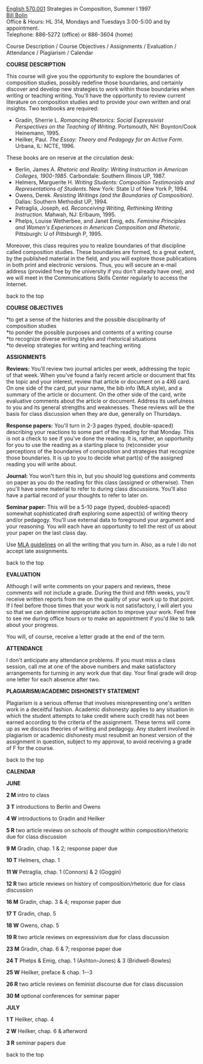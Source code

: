[English 570.001](http://www.tamu-commerce.edu/coas/litlang/bolin/Eng570.html)
Strategies in Composition, Summer I 1997  
[Bill Bolin  
](mailto:Bill_Bolin@tamu-commerce.edu)Office & Hours: HL 314, Mondays and
Tuesdays 3:00-5:00 and by appointment.  
Telephone: 886-5272 (office) or 886-3604 (home)

Course Description / Course Objectives / Assignments / Evaluation / Attendance
/ Plagiarism / Calendar

**COURSE DESCRIPTION**

This course will give you the opportunity to explore the boundaries of
composition studies, possibly redefine those boundaries, and certainly
discover and develop new strategies to work within those boundaries when
writing or teaching writing. You'll have the opportunity to review current
literature on composition studies and to provide your own written and oral
insights. Two textbooks are required:

  * Gradin, Sherrie L. _Romancing Rhetorics: Social Expressivist Perspectives on the Teaching of Writing_. Portsmouth, NH: Boynton/Cook Heinemann, 1995.
  * Heilker, Paul. _The Essay: Theory and Pedagogy for an Active Form_. Urbana, IL: NCTE, 1996.

These books are on reserve at the circulation desk:

  * Berlin, James A. _Rhetoric and Reality: Writing Instruction in American Colleges, 1900-1985_. Carbondale: Southern Illinois UP, 1987.
  * Helmers, Marguerite H. _Writing Students: Composition Testimonials and Representations of Students_. New York: State U of New York P, 1994.
  * Owens, Derek. _Resisting Writings (and the Boundaries of Composition)_. Dallas: Southern Methodist UP, 1994.
  * Petraglia, Joseph, ed. _Reconceiving Writing, Rethinking Writing Instruction_. Mahwah, NJ: Erlbaum, 1995.
  * Phelps, Louise Wetherbee, and Janet Emig, eds. _Feminine Principles and Women's Experiences in American Composition and Rhetoric_. Pittsburgh: U of Pittsburgh P, 1995.

Moreover, this class requires you to realize boundaries of that discipline
called composition studies. These boundaries are formed, to a great extent, by
the published material in the field, and you will explore those publications
in both print and electronic versions. Thus, you will secure an e-mail address
(provided free by the university if you don't already have one), and we will
meet in the Communications Skills Center regularly to access the Internet.

back to the top

**COURSE OBJECTIVES**

*to get a sense of the histories and the possible disciplinarity of composition studies  
*to ponder the possible purposes and contents of a writing course  
*to recognize diverse writing styles and rhetorical situations  
*to develop strategies for writing and teaching writing 

**ASSIGNMENTS**

**Reviews:** You'll review two journal articles per week, addressing the topic
of that week. When you've found a fairly recent article or document that fits
the topic and your interest, review that article or document on a 4X6 card. On
one side of the card, put your name, the bib info (MLA style), and a summary
of the article or document. On the other side of the card, write evaluative
comments about the article or document. Address its usefulness to you and its
general strengths and weaknesses. These reviews will be the basis for class
discussion when they are due, generally on Thursdays.

**Response papers:** You'll turn in 2-3 pages (typed, double-spaced)
describing your reactions to some part of the reading for that Monday. This is
not a check to see if you've done the reading. It is, rather, an opportunity
for you to use the reading as a starting place to (re)consider your
perceptions of the boundaries of composition and strategies that recognize
those boundaries. It is up to you to decide what part(s) of the assigned
reading you will write about.

**Journal:** You won't turn this in, but you should log questions and comments
on paper as you do the reading for this class (assigned or otherwise). Then
you'll have some material to refer to during class discussions. You'll also
have a partial record of your thoughts to refer to later on.

**Seminar paper:** This will be a 5-10 page (typed, doubled-spaced) somewhat
sophisticated draft exploring some aspect(s) of writing theory and/or
pedagogy. You'll use external data to foreground your argument and your
reasoning. You will each have an opportunity to tell the rest of us about your
paper on the last class day.

Use [MLA guidelines](http://155.43.225.30/mla.htm) on all the writing that you
turn in. Also, as a rule I do not accept late assignments.

back to the top

**EVALUATION**

Although I will write comments on your papers and reviews, these comments will
not include a grade. During the third and fifth weeks, you'll receive written
reports from me on the quality of your work up to that point. If I feel before
those times that your work is not satisfactory, I will alert you so that we
can determine appropriate action to improve your work. Feel free to see me
during office hours or to make an appointment if you'd like to talk about your
progress.

You will, of course, receive a letter grade at the end of the term.

**ATTENDANCE**

I don't anticipate any attendance problems. If you must miss a class session,
call me at one of the above numbers and make satisfactory arrangements for
turning in any work due that day. Your final grade will drop one letter for
each absence after two.

**PLAGIARISM/ACADEMIC DISHONESTY STATEMENT**

Plagiarism is a serious offense that involves misrepresenting one's written
work in a deceitful fashion. Academic dishonesty applies to any situation in
which the student attempts to take credit where such credit has not been
earned according to the criteria of the assignment. These terms will come up
as we discuss theories of writing and pedagogy. Any student involved in
plagiarism or academic dishonesty must resubmit an honest version of the
assignment in question, subject to my approval, to avoid receiving a grade of
F for the course.

back to the top

**CALENDAR**

**JUNE**

**2 M** intro to class

**3 T** introductions to Berlin and Owens

**4 W** introductions to Gradin and Heilker

**5 R** two article reviews on schools of thought within composition/rhetoric
due for class discussion

**9 M** Gradin, chap. 1  & 2; response paper due

**10 T** Helmers, chap. 1

**11 W** Petraglia, chap. 1 (Connors)  & 2 (Goggin)

**12 R** two article reviews on history of composition/rhetoric due for class
discussion

**16 M** Gradin, chap. 3  & 4; response paper due

**17 T** Gradin, chap. 5

**18 W** Owens, chap. 5

**19 R** two article reviews on expressivism due for class discussion

**23 M** Gradin, chap. 6  & 7; response paper due

**24 T** Phelps  & Emig, chap. 1 (Ashton-Jones) & 3 (Bridwell-Bowles)

**25 W** Heilker, preface  & chap. 1--3

**26 R** two article reviews on feminist discourse due for class discussion

**30 M** optional conferences for seminar paper

**JULY**

**1 T** Heilker, chap. 4

**2 W** Heilker, chap. 6  & afterword

**3 R** seminar papers due

back to the top


